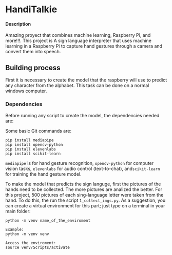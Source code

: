 # HandiTalkie 

#### Description

Amazing proyect that combines machine learning, Raspberry Pi, and more!!!. This project is A sign language interpreter that uses machine learning in a Raspberry Pi to capture hand gestures through a camera and convert them into speech.


## Building process
First it is necessary to create the model that the raspberry will use to predict any character from the alphabet. This task can be done on a normal windows computer.

### Dependencies
Before running any script to create the model, the dependencies needed are:

Some basic Git commands are:
```
pip install mediapipe
pip install opencv-python
pip install elevenlabs
pip install scikit-learn
```

`mediapipe` is for hand gesture recognition, `opencv-python` for computer vision tasks, `elevenlabs` for audio control (text-to-chat), and`scikit-learn` for training the hand gesture model.

To make the model that predicts the sign languge, first the pictures of the hands need to be collected. The more pictures are analized the better. For this project, 500 pictures of each sing-language letter were taken from the hand. To do this, the run the script `1_collect_imgs.py`. As a suggestion, you can create a virtual environment for this part; just type on a terminal in your main folder:

```
python -m venv name_of_the_enviroment

Example:
python -m venv venv

Access the enviroment:
source venv/Scripts/activate
```

